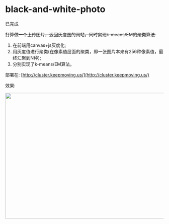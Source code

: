 black-and-white-photo
======

已完成

~~打算做一个上传图片，返回灰度图的网站，同时实现k-means/EM的聚类算法.~~

1. 在前端用canvas+js灰度化;
2. 用灰度值进行聚类(在像素值层面的聚类，即一张图片本来有256种像素值，最终汇聚到N种);
3. 分别实现了k-means/EM算法。

部署在: [http://cluster.keepmoving.us/](http://cluster.keepmoving.us/)

效果:

<img src="http://7xkqu3.com1.z0.glb.clouddn.com/a800x400.png" width="800" height="400"></img>
